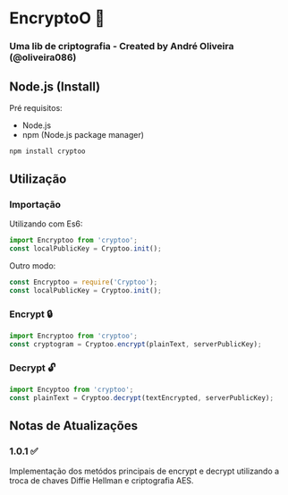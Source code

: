 # EncryptoO 🔐

### Uma lib de criptografia - Created by André Oliveira (@oliveira086)

## Node.js (Install)

Pré requisitos:

- Node.js
- npm (Node.js package  manager)

```bash
npm install cryptoo
```
## Utilização

### Importação
Utilizando com Es6:

```javascript
import Encryptoo from 'cryptoo';
const localPublicKey = Cryptoo.init();
```

Outro modo:

```javascript
const Encryptoo = require('Cryptoo');
const localPublicKey = Cryptoo.init();
```

### Encrypt 🔒
```javascript
import Encryptoo from 'cryptoo';
const cryptogram = Cryptoo.encrypt(plainText, serverPublicKey);
```

### Decrypt 🔓
```javascript
import Encyptoo from 'cryptoo';
const plainText = Cryptoo.decrypt(textEncrypted, serverPublicKey);
```

## Notas de Atualizações
### 1.0.1 ✅
Implementação dos metódos principais de encrypt e decrypt utilizando a troca de chaves Diffie Hellman e criptografia AES.